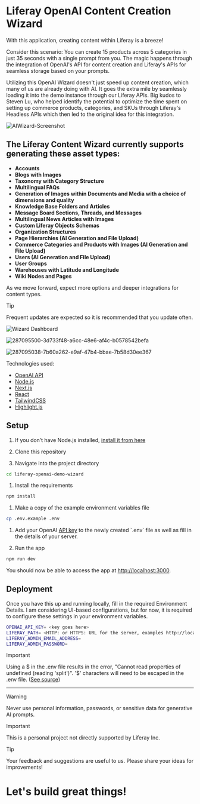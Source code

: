 # Liferay OpenAI Content Creation Wizard 

With this application, creating content within Liferay is a breeze!

Consider this scenario: You can create 15 products across 5 categories in just 35 seconds with a single prompt from you. The magic happens through the integration of OpenAI's API for content creation and Liferay's APIs for seamless storage based on your prompts.

Utilizing this OpenAI Wizard doesn't just speed up content creation, which many of us are already doing with AI. It goes the extra mile by seamlessly loading it into the demo instance through our Liferay APIs. Big kudos to Steven Lu, who helped identify the potential to optimize the time spent on setting up commerce products, categories, and SKUs through Liferay's Headless APIs which then led to the original idea for this integration.
  
![AIWizard-Screenshot](https://github.com/weskempa-liferay/liferay-openai-demo-wizard/assets/68334638/eafd4327-492c-4fcf-81e8-2d3abfa9f8f7)

## The Liferay Content Wizard currently supports generating these asset types: 

- **Accounts**
- **Blogs with Images**
- **Taxonomy with Category Structure**
- **Multilingual FAQs**
- **Generation of Images within Documents and Media with a choice of dimensions and quality**
- **Knowledge Base Folders and Articles**
- **Message Board Sections, Threads, and Messages**
- **Multilingual News Articles with Images**
- **Custom Liferay Objects Schemas**
- **Organization Structures**
- **Page Hierarchies (AI Generation and File Upload)**
- **Commerce Categories and Products with Images (AI Generation and File Upload)**
- **Users (AI Generation and File Upload)**
- **User Groups**
- **Warehouses with Latitude and Longitude**
- **Wiki Nodes and Pages**

As we move forward, expect more options and deeper integrations for content types.

> [!TIP]
> Frequent updates are expected so it is recommended that you update often. 

![Wizard Dashboard](https://github.com/weskempa-liferay/liferay-openai-demo-wizard/assets/68334638/5f4f6f98-24c5-4785-8ac8-da12b75661da)

![287095500-3d733f48-a6cc-48e6-af4c-b0578542befa](https://github.com/weskempa-liferay/liferay-openai-demo-wizard/assets/68334638/de136608-8e95-4a74-bc16-08506570d7b9)

![287095038-7b60a262-e9af-47b4-bbae-7b58d30ee367](https://github.com/weskempa-liferay/liferay-openai-demo-wizard/assets/68334638/e7ed2ee8-a369-41da-aae2-deccf4c97b48)


Technologies used:

- [OpenAI API](https://openai.com/api/)
- [Node.js](https://nodejs.org/en/)
- [Next.js](https://nextjs.org/)
- [React](https://reactjs.org/)
- [TailwindCSS](https://tailwindcss.com/)
- [Highlight.js](https://highlightjs.org/)

## Setup

1. If you don’t have Node.js installed, [install it from here](https://nodejs.org/en/)

1. Clone this repository

1. Navigate into the project directory

```bash
cd liferay-openai-demo-wizard
```  

1. Install the requirements

```bash
npm install
```

1. Make a copy of the example environment variables file

```bash
cp .env.example .env
```

1. Add your OpenAI [API key]([https://beta.openai.com/account/api-keys](https://platform.openai.com/account/api-keys)) to the newly created `.env` file as well as fill in the details of your server.

1. Run the app

```bash
npm run dev
```

You should now be able to access the app at [http://localhost:3000](http://localhost:3000). 

## Deployment

Once you have this up and running locally, fill in the required Environment Details. I am considering UI-based configurations, but for now, it is required to configure these settings in your environment variables. 

```bash
OPENAI_API_KEY= <key goes here>
LIFERAY_PATH= <HTTP: or HTTPS: URL for the server, examples http://localhost:8080, http://127.0.0.1:8080, or https://webserver-lctexample-prd.lfr.cloud>
LIFERAY_ADMIN_EMAIL_ADDRESS=
LIFERAY_ADMIN_PASSWORD=
```

> [!IMPORTANT]
> Using a $ in the .env file results in the error, "Cannot read properties of undefined (reading 'split')". '$' characters will need to be escaped in the .env file. ([See source](https://github.com/bkeepers/dotenv/issues/214))

---

> [!WARNING]
> Never use personal information, passwords, or sensitive data for generative AI prompts.

> [!IMPORTANT]
> This is a personal project not directly supported by Liferay Inc.

> [!TIP]
> Your feedback and suggestions are useful to us. Please share your ideas for improvements!

# Let's build great things!
